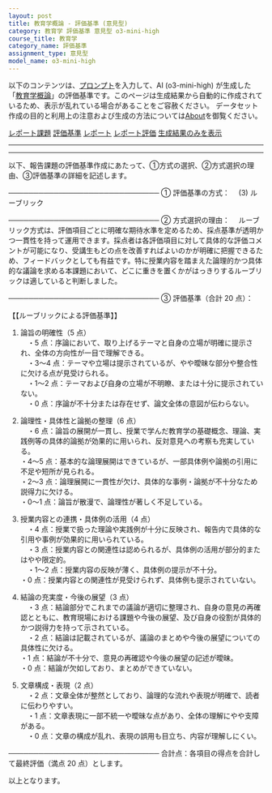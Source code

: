 ```yaml
---
layout: post
title: 教育学概論 - 評価基準 (意見型)
category: 教育学 評価基準 意見型 o3-mini-high
course_title: 教育学
category_name: 評価基準
assignment_type: 意見型
model_name: o3-mini-high
---
```


以下のコンテンツは、[プロンプト](https://github.com/takedatoshiyuki/synthetic_assignments/tree/main/generated/教育学/o3-mini-high/prompt_評価基準-意見型.md)を入力して、AI (o3-mini-high) が生成した「[教育学概論](/contents/教育学/)」の評価基準です。このページは生成結果から自動的に作成されているため、表示が乱れている場合があることをご容赦ください。
データセット作成の目的と利用上の注意および生成の方法については[About](/About)を御覧ください。

[レポート課題](../レポート課題-意見型)
[評価基準](../評価基準-意見型)
[レポート](../レポート-意見型)
[レポート評価](../レポート評価-意見型)
[生成結果のみを表示](https://github.com/takedatoshiyuki/synthetic_assignments/tree/main/generated/教育学/o3-mini-high/評価基準-意見型.md)
  

***
***
  
以下、報告課題の評価基準作成にあたって、①方式の選択、②方式選択の理由、③評価基準の詳細を記述します。

──────────────────────────────
① 評価基準の方式：
　(3) ルーブリック

──────────────────────────────
② 方式選択の理由：
　ルーブリック方式は、評価項目ごとに明確な期待水準を定めるため、採点基準が透明かつ一貫性を持って運用できます。採点者は各評価項目に対して具体的な評価コメントが可能になり、受講生もどの点を改善すればよいのかが明確に把握できるため、フィードバックとしても有益です。特に授業内容を踏まえた論理的かつ具体的な議論を求める本課題において、どこに重きを置くかがはっきりするルーブリックは適していると判断しました。

──────────────────────────────
③ 評価基準（合計 20 点）：

【【ルーブリックによる評価基準】】

1. 論旨の明確性（5 点）  
　・5 点：序論において、取り上げるテーマと自身の立場が明確に提示され、全体の方向性が一目で理解できる。  
　・3～4 点：テーマや立場は提示されているが、やや曖昧な部分や整合性に欠ける点が見受けられる。  
　・1～2 点：テーマおよび自身の立場が不明瞭、または十分に提示されていない。  
　・0 点：序論が不十分または存在せず、論文全体の意図が伝わらない。

2. 論理性・具体性と論拠の整理（6 点）  
　・6 点：論旨の展開が一貫し、授業で学んだ教育学の基礎概念、理論、実践例等の具体的論拠が効果的に用いられ、反対意見への考察も充実している。  
	・4～5 点：基本的な論理展開はできているが、一部具体例や論拠の引用に不足や短所が見られる。  
	・2～3 点：論理展開に一貫性が欠け、具体的な事例・論拠が不十分なため説得力に欠ける。  
	・0～1 点：論旨が散漫で、論理性が著しく不足している。

3. 授業内容との連携・具体例の活用（4 点）  
　・4 点：授業で扱った理論や実践例が十分に反映され、報告内で具体的な引用や事例が効果的に用いられている。  
　・3 点：授業内容との関連性は認められるが、具体例の活用が部分的またはやや限定的。  
　・1～2 点：授業内容の反映が薄く、具体例の提示が不十分。  
	・0 点：授業内容との関連性が見受けられず、具体例も提示されていない。

4. 結論の充実度・今後の展望（3 点）  
　・3 点：結論部分でこれまでの議論が適切に整理され、自身の意見の再確認とともに、教育現場における課題や今後の展望、及び自身の役割が具体的かつ説得力を持って示されている。  
　・2 点：結論は記載されているが、議論のまとめや今後の展望についての具体性に欠ける。  
	・1 点：結論が不十分で、意見の再確認や今後の展望の記述が曖昧。  
	・0 点：結論が欠如しており、まとめができていない。

5. 文章構成・表現（2 点）  
　・2 点：文章全体が整然としており、論理的な流れや表現が明確で、読者に伝わりやすい。  
　・1 点：文章表現に一部不統一や曖昧な点があり、全体の理解にやや支障がある。  
 　・0 点：文章の構成が乱れ、表現の誤用も目立ち、内容が理解しにくい。

──────────────────────────────
合計点：各項目の得点を合計して最終評価（満点 20 点）とします。

以上となります。
